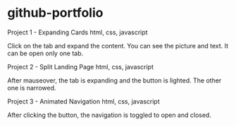# github-portfolio

Project 1 - Expanding Cards 
html, css, javascript 

Click on the tab and expand the content. You can see the picture and text. It can be open only one tab. 


Project 2 - Split Landing Page 
html, css, javascript

After mauseover, the tab is expanding and the button is lighted. The other one is narrowed. 


Project 3 - Animated Navigation
html, css, javascript 

After clicking the button, the navigation is toggled to open and closed. 


